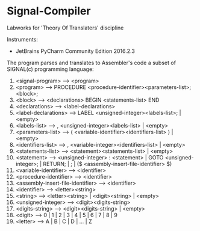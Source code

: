 # Signal-Compiler
Labworks for 'Theory Of Translaters' discipline

Instruments:
 - JetBrains PyCharm Community Edition 2016.2.3

The program parses and translates to Assembler's code a subset of SIGNAL(c) programming language:
1. \<signal-program\> --> \<program\>
2. \<program\> --> PROCEDURE \<procedure-identifier\>\<parameters-list\>; \<block\>;
3. \<block\> --> \<declarations\> BEGIN \<statements-list\> END
4. \<declarations\> --> \<label-declarations\>
5. \<label-declarations\> --> LABEL \<unsigned-integer\>\<labels-list\>; | \<empty\>
6. \<labels-list\> --> , \<unsigned-integer\>\<labels-list\> | \<empty\>
7. \<parameters-list\> --> ( \<variable-identifier\>\<identifiers-list\> ) | \<empty\>
8. \<identifiers-list\> --> , \<variable-integer\>\<identifiers-list\> | \<empty\>
9. \<statements-list\> --> \<statement\>\<statements-list\> | \<empty\>
10. \<statement\> --> \<unsigned-integer\> : \<statement\> | GOTO \<unsigned-integer\>; | RETURN; | ; | ($ \<assembly-insert-file-identifier> $)
11. \<variable-identifier\> --> \<identifier\>
12. \<procedure-identifier\> --> \<identifier\>
13. \<assembly-insert-file-identifier\> --> \<identifier\>
14. \<identifier\> --> \<letter\>\<string\>
15. \<string\> --> \<letter\>\<string\> | \<digit\>\<string\> | \<empty\>
16. \<unsigned-integer\> --> \<digit\>\<digits-string\>
17. \<digits-string\> --> \<digit\>\<digits-string\> | \<empty\>
18. \<digit\> --> 0 | 1 | 2 | 3 | 4 | 5 | 6 | 7 | 8 | 9
19. \<letter\> --> A | B | C | D | ... | Z
